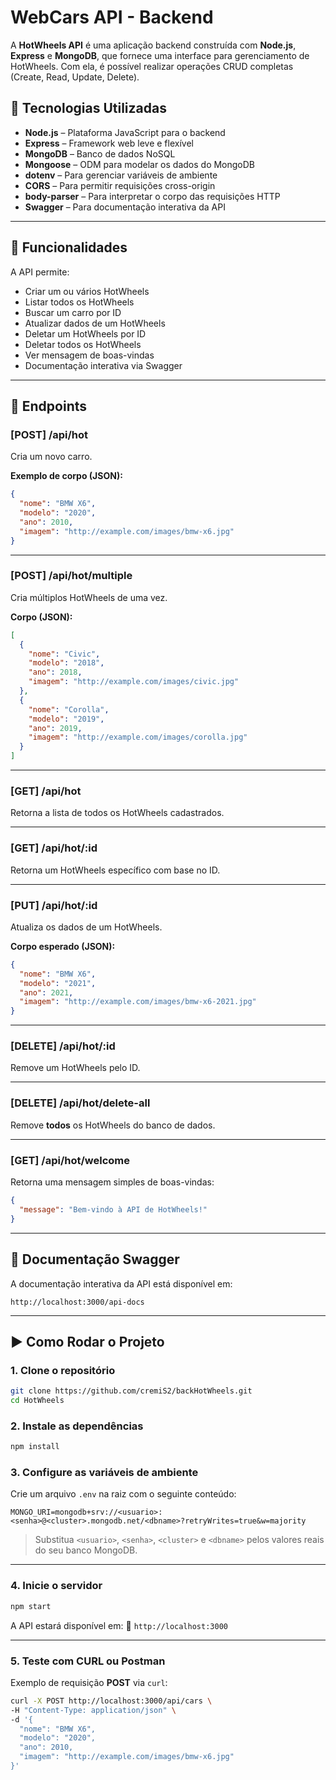 # WebCars API - Backend

A **HotWheels API** é uma aplicação backend construída com **Node.js**, **Express** e **MongoDB**, que fornece uma interface para gerenciamento de HotWheels. Com ela, é possível realizar operações CRUD completas (Create, Read, Update, Delete).

## 🧰 Tecnologias Utilizadas

* **Node.js** – Plataforma JavaScript para o backend
* **Express** – Framework web leve e flexível
* **MongoDB** – Banco de dados NoSQL
* **Mongoose** – ODM para modelar os dados do MongoDB
* **dotenv** – Para gerenciar variáveis de ambiente
* **CORS** – Para permitir requisições cross-origin
* **body-parser** – Para interpretar o corpo das requisições HTTP
* **Swagger** – Para documentação interativa da API

---

## 🚗 Funcionalidades

A API permite:

* Criar um ou vários HotWheels
* Listar todos os HotWheels
* Buscar um carro por ID
* Atualizar dados de um HotWheels
* Deletar um HotWheels por ID
* Deletar todos os HotWheels
* Ver mensagem de boas-vindas
* Documentação interativa via Swagger

---

## 📄 Endpoints

### **\[POST] /api/hot**

Cria um novo carro.

**Exemplo de corpo (JSON):**

```json
{
  "nome": "BMW X6",
  "modelo": "2020",
  "ano": 2010,
  "imagem": "http://example.com/images/bmw-x6.jpg"
}
```

---

### **\[POST] /api/hot/multiple**

Cria múltiplos HotWheels de uma vez.

**Corpo (JSON):**

```json
[
  {
    "nome": "Civic",
    "modelo": "2018",
    "ano": 2018,
    "imagem": "http://example.com/images/civic.jpg"
  },
  {
    "nome": "Corolla",
    "modelo": "2019",
    "ano": 2019,
    "imagem": "http://example.com/images/corolla.jpg"
  }
]
```

---

### **\[GET] /api/hot**

Retorna a lista de todos os HotWheels cadastrados.

---

### **\[GET] /api/hot/\:id**

Retorna um HotWheels específico com base no ID.

---

### **\[PUT] /api/hot/\:id**

Atualiza os dados de um HotWheels.

**Corpo esperado (JSON):**

```json
{
  "nome": "BMW X6",
  "modelo": "2021",
  "ano": 2021,
  "imagem": "http://example.com/images/bmw-x6-2021.jpg"
}
```

---

### **\[DELETE] /api/hot/\:id**

Remove um HotWheels pelo ID.

---

### **\[DELETE] /api/hot/delete-all**

Remove **todos** os HotWheels do banco de dados.

---

### **\[GET] /api/hot/welcome**

Retorna uma mensagem simples de boas-vindas:

```json
{
  "message": "Bem-vindo à API de HotWheels!"
}
```

---

## 📘 Documentação Swagger

A documentação interativa da API está disponível em:

```
http://localhost:3000/api-docs
```

---

## ▶️ Como Rodar o Projeto

### 1. Clone o repositório

```bash
git clone https://github.com/cremiS2/backHotWheels.git
cd HotWheels
```

### 2. Instale as dependências

```bash
npm install
```

### 3. Configure as variáveis de ambiente

Crie um arquivo `.env` na raiz com o seguinte conteúdo:

```
MONGO_URI=mongodb+srv://<usuario>:<senha>@<cluster>.mongodb.net/<dbname>?retryWrites=true&w=majority
```

> Substitua `<usuario>`, `<senha>`, `<cluster>` e `<dbname>` pelos valores reais do seu banco MongoDB.

---

### 4. Inicie o servidor

```bash
npm start
```

A API estará disponível em:
📍 `http://localhost:3000`

---

### 5. Teste com CURL ou Postman

Exemplo de requisição **POST** via `curl`:

```bash
curl -X POST http://localhost:3000/api/cars \
-H "Content-Type: application/json" \
-d '{
  "nome": "BMW X6",
  "modelo": "2020",
  "ano": 2010,
  "imagem": "http://example.com/images/bmw-x6.jpg"
}'
```

